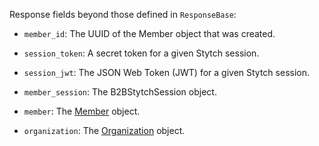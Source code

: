 Response fields beyond those defined in `ResponseBase`:

- `member_id`: The UUID of the Member object that was created.

- `session_token`: A secret token for a given Stytch session.

- `session_jwt`: The JSON Web Token (JWT) for a given Stytch session.

- `member_session`: The B2BStytchSession object.

- `member`: The [Member](https://stytch.com/docs/b2b/api/member-object) object.

- `organization`: The [Organization](https://stytch.com/docs/b2b/api/organization-object) object.